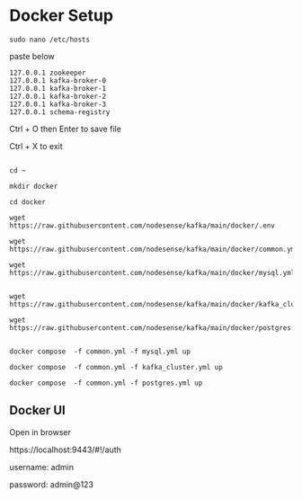 # Docker Setup

```
sudo nano /etc/hosts
```

paste below

```
127.0.0.1 zookeeper
127.0.0.1 kafka-broker-0
127.0.0.1 kafka-broker-1
127.0.0.1 kafka-broker-2
127.0.0.1 kafka-broker-3
127.0.0.1 schema-registry
```

Ctrl + O then Enter to save file

Ctrl + X to exit


```

cd ~

mkdir docker

cd docker

wget https://raw.githubusercontent.com/nodesense/kafka/main/docker/.env

wget https://raw.githubusercontent.com/nodesense/kafka/main/docker/common.yml

wget https://raw.githubusercontent.com/nodesense/kafka/main/docker/mysql.yml


wget https://raw.githubusercontent.com/nodesense/kafka/main/docker/kafka_cluster.yml

wget https://raw.githubusercontent.com/nodesense/kafka/main/docker/postgres.yml
```

```

docker compose  -f common.yml -f mysql.yml up

docker compose  -f common.yml -f kafka_cluster.yml up

docker compose  -f common.yml -f postgres.yml up
```


## Docker  UI 

Open in browser

https://localhost:9443/#!/auth

username: admin

password: admin@123

